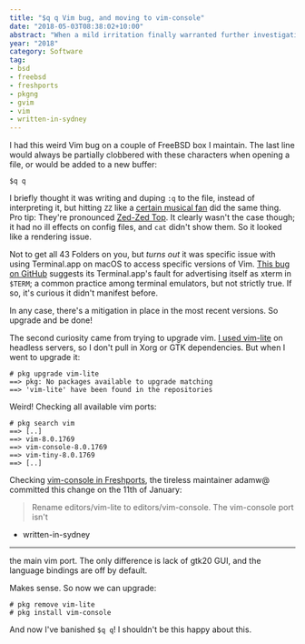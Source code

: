 ```yaml
---
title: "$q q Vim bug, and moving to vim-console"
date: "2018-05-03T08:38:02+10:00"
abstract: "When a mild irritation finally warranted further investigation!"
year: "2018"
category: Software
tag:
- bsd
- freebsd
- freshports
- pkgng
- gvim
- vim
- written-in-sydney
---
```

I had this weird Vim bug on a couple of FreeBSD box I maintain. The last line would always be partially clobbered with these characters when opening a file, or would be added to a new buffer:

    $q q

I briefly thought it was writing and duping `:q` to the file, instead of interpreting it, but hitting `ZZ` like a [certain musical fan] did the same thing. Pro tip: They're pronounced [Zed-Zed Top]. It clearly wasn't the case though; it had no ill effects on config files, and `cat` didn't show them. So it looked like a rendering issue.

Not to get all 43 Folders on you, but *turns out* it was specific issue with using Terminal.app on macOS to access specific versions of Vim. [This bug on GitHub] suggests its Terminal.app's fault for advertising itself as xterm in `$TERM`; a common practice among terminal emulators, but not strictly true. If so, it's curious it didn't manifest before.

In any case, there's a mitigation in place in the most recent versions. So upgrade and be done!

The second curiosity came from trying to upgrade vim. [I used vim-lite] on headless servers, so I don't pull in Xorg or GTK dependencies. But when I went to upgrade it:

    # pkg upgrade vim-lite
    ==> pkg: No packages available to upgrade matching
    ==> 'vim-lite' have been found in the repositories

Weird! Checking all available vim ports:

    # pkg search vim
    ==> [..]
    ==> vim-8.0.1769
    ==> vim-console-8.0.1769
    ==> vim-tiny-8.0.1769
    ==> [..]

Checking [vim-console in Freshports], the tireless maintainer adamw@ committed this change on the 11th of January:

> Rename editors/vim-lite to editors/vim-console. The vim-console port isn't
- written-in-sydney
---
the main vim port. The only difference is lack of gtk20 GUI, and the
language bindings are off by default.

Makes sense. So now we can upgrade:

    # pkg remove vim-lite
    # pkg install vim-console

And now I've banished `$q q`! I shouldn't be this happy about this.

[certain musical fan]: https://en.wikipedia.org/wiki/ZZ_Top "ZZ Top on Wikipedia"
[This bug on GitHub]: https://github.com/vim/vim/issues/2008
[Zed-Zed Top]: https://en.wikipedia.org/wiki/Rhoticity_in_English "Wikipedia article on English Rhoticity"
[vim-console in Freshports]: https://www.freshports.org/editors/vim-console/
[I used vim-lite]: https://gist.github.com/rubenerd/68920d7bed70b67763f9b8bc95695374 "My GitHub gist showing the last vim-lite version"

